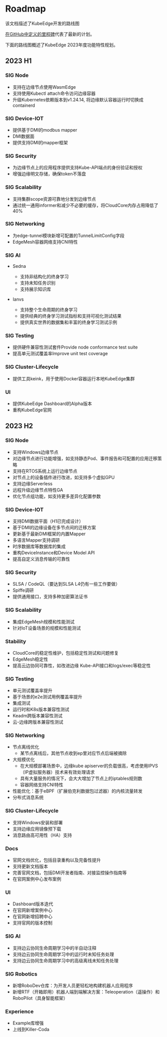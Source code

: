 # Roadmap

该文档描述了KubeEdge开发的路线图

[在GitHub中定义的里程碑](https://github.com/kubeedge/kubeedge/milestones)代表了最新的计划。

下面的路线图概述了KubeEdge 2023年度功能特性规划。

## 2023 H1

### SIG Node

- 支持在边缘节点使用WasmEdge
- 支持使用Kubectl attach命令访问边缘容器
- 升级Kubernetes依赖版本到v1.24.14, 将边缘默认容器运行时切换成containerd

### SIG Device-IOT

- 提供基于DMI的modbus mapper
- DMI数据面
- 提供支持DMI的mapper框架

### SIG Security

- 为边缘节点上的应用程序提供支持Kube-API端点的身份验证和授权
- 增强边缘明文存储，确保token不落盘

### SIG Scalability

- 支持集群scope资源可靠地分发到边缘节点
- 通过统一通用informer和减少不必要的缓存，将CloudCore内存占用降低了40%

### SIG Networking

- 为edge-tunnel模块新增可配置的TunnelLimitConfig字段
- EdgeMesh容器网络支持CNI特性

### SIG AI

- Sedna
    - 支持非结构化的终身学习
    - 支持未知任务识别
    - 支持展示知识库

- Ianvs
    - 支持整个生命周期的终身学习
    - 提供经典的终身学习测试指标和支持可视化测试结果
    - 提供真实世界的数据集和丰富的终身学习测试示例

### SIG Testing

- 提供硬件兼容性测试套件Provide node conformance test suite
- 提高单元测试覆盖率Improve unit test coverage

### SIG Cluster-Lifecycle

- 提供工具keink，用于使用Docker容器运行本地KubeEdge集群

### UI

- 提供KubeEdge Dashboard的Alpha版本
- 重构KubeEdge官网

## 2023 H2

### SIG Node

- 支持Windows边缘节点
- 对边缘节点进行功能增强，如支持静态Pod、事件报告和可配置的应用迁移策略
- 支持在RTOS系统上运行边缘节点
- 对节点上的设备插件进行改进，如支持多个虚拟GPU
- 支持边缘Serverless
- 远程升级边缘节点特性GA
- 优化节点组功能，如支持更多差异化配置参数

### SIG Device-IOT

- 支持DMI数据平面（H1已完成设计）
- 基于DMI的边缘设备在多节点间的迁移方案
- 更新基于最新DMI框架的内置Mapper
- 多语言Mapper支持调研
- 时序数据库等数据库的集成
- 重构DeviceInstance和Device Model API
- 提高自定义消息传输的可靠性

### SIG Security

- SLSA / CodeQL（要达到SLSA L4仍有一些工作要做）
- Spiffe调研
- 提供通用接口，支持多种加密算法证书

### SIG Scalability

- 集成EdgeMesh规模和性能测试
- 针对IoT设备场景的规模和性能测试

### Stability

- CloudCore的稳定性维护，包括稳定性测试和问题修复
- EdgeMesh稳定性
- 提高云边协同可靠性，如改进边缘 Kube-API接口和logs/exec等稳定性

### SIG Testing

- 单元测试覆盖率提升
- 基于场景的e2e测试用例覆盖率提升
- 集成测试
- 运行时和K8s版本兼容性测试
- Keadm跨版本兼容性测试
- 云-边缘跨版本兼容性测试

### SIG Networking

- 节点离线优化
    - 某节点离线后，其他节点收到ep里对应节点后端被摘除
- 大规模优化
    - 在大规模部署场景中，边缘kube apiserver的负载很高，考虑使用IPVS（IP虚拟服务器）技术来有效处理请求
    - 具有大量服务的情况下，会大大增加了节点上的iptables规则数
    - 容器网络支持CNI特性
- 性能优化：基于eBPF（扩展伯克利数据包过滤器）的内核流量转发
- 分布式消息系统

### SIG Cluster-Lifecycle

- 支持Windows安装和部署
- 支持边缘应用镜像预下载
- 消息路由高可用性（HA）支持

### Docs

- 官网文档优化，包括目录重构以及完备性提升
- 支持更新文档版本
- 完善官网文档，包括DMI开发者指南、对接监控操作指南等
- 在官网案例中心发布案例

### UI

- Dashboard版本迭代
- 在官网新增案例中心
- 在官网新增招聘中心
- 支持官网的版本控制

### SIG AI

- 支持边云协同生命周期学习中的半自动注释
- 支持边云协同生命周期学习中的运行时未知任务处理
- 支持边云协同生命周期学习中的高级离线未知任务处理

### SIG Robotics

- 新增RoboDev仓库：为开发人员更轻松地构建机器人应用程序
- 新增RTF（开箱即用）机器人端到端解决方案：Teleoperation（遥操作）和RoboPilot（具身智能框架）

### Experience

- Example库增强
- 上线到Killer-Coda